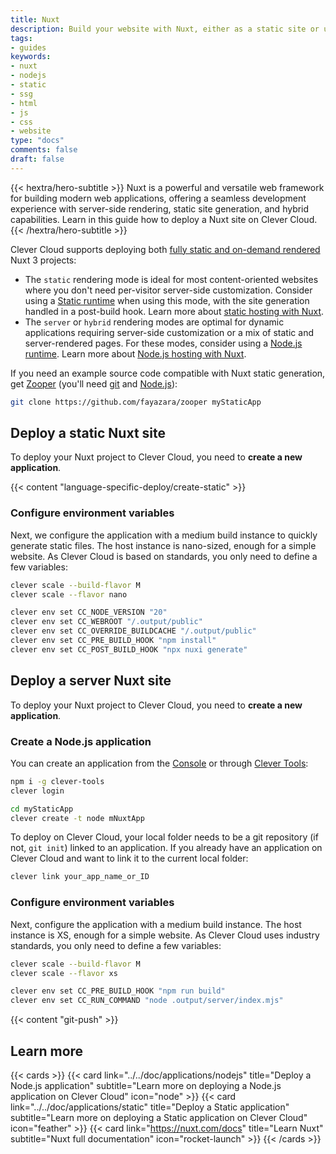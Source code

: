 ```yaml
---
title: Nuxt
description: Build your website with Nuxt, either as a static site or using a NodeJs app, and host it on Clever Cloud. No dedicated runner needed.
tags:
- guides
keywords:
- nuxt
- nodejs
- static
- ssg
- html
- js
- css
- website
type: "docs"
comments: false
draft: false
---
```


{{< hextra/hero-subtitle >}}
  Nuxt is a powerful and versatile web framework for building modern web applications, offering a seamless development experience with server-side rendering, static site generation, and hybrid capabilities. Learn in this guide how to deploy a Nuxt site on Clever Cloud.
{{< /hextra/hero-subtitle >}}

Clever Cloud supports deploying both [fully static and on-demand rendered](https://nuxt.com/docs/guide/concepts/rendering) Nuxt 3 projects:

- The `static` rendering mode is ideal for most content-oriented websites where you don't need per-visitor server-side customization. Consider using a [Static runtime](/developers/doc/applications/static/) when using this mode, with the site generation handled in a post-build hook. Learn more about [static hosting with Nuxt](https://nuxt.com/docs/getting-started/deployment#static-hosting).
- The `server` or `hybrid` rendering modes are optimal for dynamic applications requiring server-side customization or a mix of static and server-rendered pages. For these modes, consider using a [Node.js runtime](/developers/doc/applications/nodejs). Learn more about [Node.js hosting with Nuxt](https://nuxt.com/docs/getting-started/deployment#nodejs-server).

If you need an example source code compatible with Nuxt static generation, get [Zooper](https://github.com/fayazara/zooper) (you'll need [git](https://git-scm.com/book/en/v2/Getting-Started-Installing-Git) and [Node.js](https://nodejs.org/en/learn/getting-started/how-to-install-nodejs)):

```bash
git clone https://github.com/fayazara/zooper myStaticApp
```

## Deploy a static Nuxt site

To deploy your Nuxt project to Clever Cloud, you need to **create a new application**.

{{< content "language-specific-deploy/create-static" >}}

### Configure environment variables

Next, we configure the application with a medium build instance to quickly generate static files. The host instance is nano-sized, enough for a simple website. As Clever Cloud is based on standards, you only need to define a few variables:

```bash
clever scale --build-flavor M
clever scale --flavor nano

clever env set CC_NODE_VERSION "20"
clever env set CC_WEBROOT "/.output/public"
clever env set CC_OVERRIDE_BUILDCACHE "/.output/public"
clever env set CC_PRE_BUILD_HOOK "npm install"
clever env set CC_POST_BUILD_HOOK "npx nuxi generate"
```

## Deploy a server Nuxt site

To deploy your Nuxt project to Clever Cloud, you need to **create a new application**.


### Create a Node.js application

You can create an application from the [Console](https://console.clever-cloud.com) or through [Clever Tools](https://github.com/CleverCloud/clever-tools/):

```bash
npm i -g clever-tools
clever login

cd myStaticApp
clever create -t node mNuxtApp
```

To deploy on Clever Cloud, your local folder needs to be a git repository (if not, `git init`) linked to an application. If you already have an application on Clever Cloud and want to link it to the current local folder:

```bash
clever link your_app_name_or_ID
```

### Configure environment variables

Next, configure the application with a medium build instance. The host instance is XS, enough for a simple website. As Clever Cloud uses industry standards, you only need to define a few variables:

```bash
clever scale --build-flavor M
clever scale --flavor xs

clever env set CC_PRE_BUILD_HOOK "npm run build"
clever env set CC_RUN_COMMAND "node .output/server/index.mjs"
```

{{< content "git-push" >}}

## Learn more

{{< cards >}}
  {{< card link="../../doc/applications/nodejs" title="Deploy a Node.js application" subtitle="Learn more on deploying a Node.js application on Clever Cloud" icon="node" >}}
  {{< card link="../../doc/applications/static" title="Deploy a Static application" subtitle="Learn more on deploying a Static application on Clever Cloud" icon="feather" >}}
  {{< card link="https://nuxt.com/docs" title="Learn Nuxt" subtitle="Nuxt full documentation" icon="rocket-launch" >}}
{{< /cards >}}
